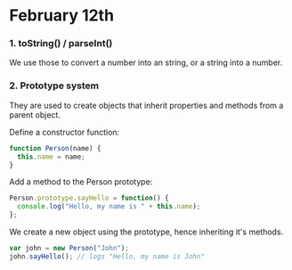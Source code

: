 
# February 12th

### 1. toString() / parseInt()

We use those to convert a number into an string, or a string into a number.

### 2. Prototype system

They are used to create objects that inherit properties and methods from a parent object.

Define a constructor function:

``` javascript
function Person(name) {
  this.name = name;
}
```
Add a method to the Person prototype:
```javascript
Person.prototype.sayHello = function() {
  console.log("Hello, my name is " + this.name);
};
```

We create a new object using the prototype, hence inheriting it's methods.

``` javascript
var john = new Person("John");
john.sayHello(); // logs "Hello, my name is John"
```

